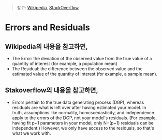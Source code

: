 > 참고: [Wikipedia](https://en.wikipedia.org/wiki/Errors_and_residuals), [StackOverflow](https://stats.stackexchange.com/questions/133389/what-is-the-difference-between-errors-and-residuals)

# Errors and Residuals

## Wikipedia의 내용을 참고하면,
* The Error:  the deviation of the observed value from the true value of a quantity of interest (for example, a population mean)
* The Residual: the difference between the observed value and the estimated value of the quantity of interest (for example, a sample mean).

## Stakoverflow의 내용을 참고하면, 
* Errors pertain to the true data generating process (DGP), whereas residuals are what is left over after having estimated your model. In truth, assumptions like normality, homoscedasticity, and independence apply to the errors of the DGP, not your model's residuals. (For example, having fit p+1 parameters in your model, only N−(p+1) residuals can be independent.) However, we only have access to the residuals, so that's what we work with.
